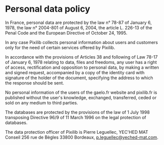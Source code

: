 # Personal data policy

In France, personal data are protected by the law n° 78-87 of January 6, 1978, the law n° 2004-801 of August 6, 2004, the article L. 226-13 of the Penal Code and the European Directive of October 24, 1995.

In any case Pixilib collects personal information about users and customers only for the need of certain services offered by Pixilib.

In accordance with the provisions of Articles 38 and following of Law 78-17 of January 6, 1978 relating to data, files and freedoms, any user has a right of access, rectification and opposition to personal data, by making a written and signed request, accompanied by a copy of the identity card with signature of the holder of the document, specifying the address to which the response should be sent.

No personal information of the users of the gaelo.fr website and pixilib.fr is published without the user's knowledge, exchanged, transferred, ceded or sold on any medium to third parties.

The databases are protected by the provisions of the law of 1 July 1998 transposing Directive 96/9 of 11 March 1996 on the legal protection of databases.

The data protection officer of Pixilib is Pierre Leguellec, YEC'HED MAT Conseil 256 rue de Bègles 33800 Bordeaux, p.leguellec@yeched-mat.com.